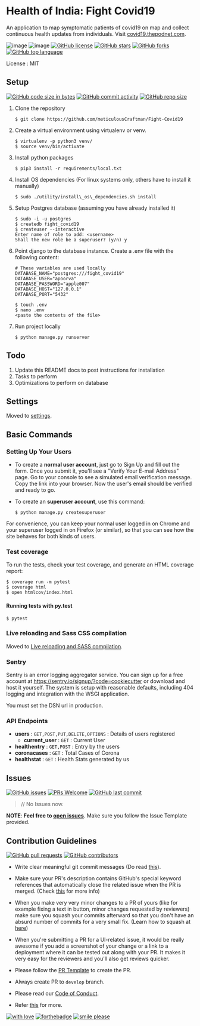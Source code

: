 Health of India: Fight Covid19
==============================

An application to map symptomatic patients of covid19 on map and collect continuous health updates from individuals. Visit
[covid19.thepodnet.com](https://covid19.thepodnet.com).

![image](https://img.shields.io/badge/built%20with-Cookiecutter%20Django-ff69b4.svg)
![image](https://img.shields.io/badge/code%20style-black-000000.svg)
[![GitHub license](https://img.shields.io/github/license/meticulousCraftman/Fight-Covid19.svg?logo=github)](https://github.com/meticulousCraftman/Fight-Covid19/blob/master/LICENSE)
[![GitHub stars](https://img.shields.io/github/stars/meticulousCraftman/Fight-Covid19.svg?logo=github)](https://github.com/meticulousCraftman/Fight-Covid19/stargazers) 
[![GitHub forks](https://img.shields.io/github/forks/meticulousCraftman/Fight-Covid19.svg?logo=github&color=teal)](https://github.com/meticulousCraftman/Fight-Covid19/network/members) 
[![GitHub top language](https://img.shields.io/github/languages/top/meticulousCraftman/Fight-Covid19?color=blue&logo=python)](https://github.com/meticulousCraftman/Fight-Covid19)

License
:   MIT

Setup
-----

[![GitHub code size in bytes](https://img.shields.io/github/languages/code-size/meticulousCraftman/Fight-Covid19?logo=github)](https://github.com/meticulousCraftman/Fight-Covid19/) 
[![GitHub commit activity](https://img.shields.io/github/commit-activity/m/meticulousCraftman/Fight-Covid19?color=bluevoilet&logo=github)](https://github.com/meticulousCraftman/Fight-Covid19/commits/) 
[![GitHub repo size](https://img.shields.io/github/repo-size/meticulousCraftman/Fight-Covid19?logo=github)](https://github.com/meticulousCraftman/Fight-Covid19/)

1.  Clone the repository
    ```console
    $ git clone https://github.com/meticulousCraftman/Fight-Covid19
    ```

2.  Create a virtual environment using virtualenv or venv.
     ```console
     $ virtualenv -p python3 venv/ 
     $ source venv/bin/activate
     ```

3.  Install python packages
     ```console
     $ pip3 install -r requirements/local.txt
     ```

4.  Install OS dependencies (For linux systems only, others have to install it manually)
    ```console
    $ sudo ./utility/install\_os\_dependencies.sh install
    ```

5.  Setup Postgres database (assuming you have already installed it)
    ```console
    $ sudo -i -u postgres 
    $ createdb fight_covid19 
    $ createuser --interactive 
    Enter name of role to add: <username>
    Shall the new role be a superuser? (y/n) y
    ```

6.  Point django to the database instance. Create a .env file with the
    following content:
    ```env
    # These variables are used locally
    DATABASE_NAME="postgres:///fight_covid19" 
    DATABASE_USER="apoorva"
    DATABASE_PASSWORD="apple007" 
    DATABASE_HOST="127.0.0.1" 
    DATABASE_PORT="5432"
    ```
    
    ```console
    $ touch .env
    $ nano .env
    <paste the contents of the file>
    ```
    
    
7.  Run project locally
    ```console
    $ python manage.py runserver
    ```

Todo
----

1.  Update this README docs to post instructions for installation
2.  Tasks to perform
3.  Optimizations to perform on database

Settings
--------

Moved to
[settings](http://cookiecutter-django.readthedocs.io/en/latest/settings.html).

Basic Commands
--------------

### Setting Up Your Users

-   To create a **normal user account**, just go to Sign Up and fill out
    the form. Once you submit it, you'll see a "Verify Your E-mail
    Address" page. Go to your console to see a simulated email
    verification message. Copy the link into your browser. Now the
    user's email should be verified and ready to go.
-   To create an **superuser account**, use this command:

        $ python manage.py createsuperuser

For convenience, you can keep your normal user logged in on Chrome and
your superuser logged in on Firefox (or similar), so that you can see
how the site behaves for both kinds of users.

### Test coverage

To run the tests, check your test coverage, and generate an HTML
coverage report:

    $ coverage run -m pytest
    $ coverage html
    $ open htmlcov/index.html

#### Running tests with py.test

    $ pytest

### Live reloading and Sass CSS compilation

Moved to [Live reloading and SASS
compilation](http://cookiecutter-django.readthedocs.io/en/latest/live-reloading-and-sass-compilation.html).

### Sentry

Sentry is an error logging aggregator service. You can sign up for a
free account at <https://sentry.io/signup/?code=cookiecutter> or
download and host it yourself. The system is setup with reasonable
defaults, including 404 logging and integration with the WSGI
application.

You must set the DSN url in production.

### API Endpoints

- **users** : ``GET,POST,PUT,DELETE,OPTIONS`` : Details of users registered
    - **current_user** : ``GET`` : Current User
- **healthentry** : ``GET,POST`` : Entry by the users
- **coronacases** : ``GET`` : Total Cases of Corona
- **healthstat** : ``GET`` : Health Stats generated by us

## Issues

[![GitHub issues](https://img.shields.io/github/issues/meticulousCraftman/Fight-Covid19?logo=github)](https://github.com/meticulousCraftman/Fight-Covid19/issues) 
[![PRs Welcome](https://img.shields.io/badge/PRs-welcome-brightgreen.svg?style=flat&logo=git&logoColor=white)](https://github.com/meticulousCraftman/Fight-Covid19/pulls) 
[![GitHub last commit](https://img.shields.io/github/last-commit/meticulousCraftman/Fight-Covid19?logo=github)](https://github.com/meticulousCraftman/Fight-Covid19/)

> // No Issues now.

**NOTE**: **Feel free to [open issues](https://github.com/meticulousCraftman/Fight-Covid19/issues/new/choose)**. Make sure you follow the Issue Template provided.

## Contribution Guidelines

[![GitHub pull requests](https://img.shields.io/github/issues-pr-raw/meticulousCraftman/Fight-Covid19?logo=git&logoColor=white)](https://github.com/meticulousCraftman/Fight-Covid19/compare) 
[![GitHub contributors](https://img.shields.io/github/contributors/meticulousCraftman/Fight-Covid19?logo=github)](https://github.com/meticulousCraftman/Fight-Covid19/graphs/contributors) 

- Write clear meaningful git commit messages (Do read [this](http://chris.beams.io/posts/git-commit/)).

- Make sure your PR's description contains GitHub's special keyword references that automatically close the related issue when the PR is merged. (Check [this](https://github.com/blog/1506-closing-issues-via-pull-requests) for more info)

- When you make very very minor changes to a PR of yours (like for example fixing a text in button, minor changes requested by reviewers) make sure you squash your commits afterward so that you don't have an absurd number of commits for a very small fix. (Learn how to squash at [here](https://davidwalsh.name/squash-commits-git))

- When you're submitting a PR for a UI-related issue, it would be really awesome if you add a screenshot of your change or a link to a deployment where it can be tested out along with your PR. It makes it very easy for the reviewers and you'll also get reviews quicker.

- Please follow the [PR Template](https://github.com/meticulousCraftman/Fight-Covid19/blob/master/.github/PULL_REQUEST_TEMPLATE.md) to create the PR.

- Always create PR to `develop` branch.

- Please read our [Code of Conduct](./CODE_OF_CONDUCT.md).

- Refer [this](https://github.com/meticulousCraftman/Fight-Covid19/blob/master/CONTRIBUTING.md) for more.


[![with love](https://forthebadge.com/images/badges/built-with-love.svg)](https://github.com/meticulousCraftman/Fight-Covid19/) [![forthebadge](https://forthebadge.com/images/badges/for-you.svg)](https://github.com/meticulousCraftman/Fight-Covid19/) [![smile please](https://forthebadge.com/images/badges/makes-people-smile.svg)](https://github.com/meticulousCraftman/Fight-Covid19/)
